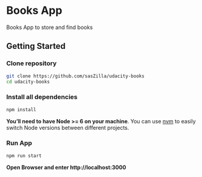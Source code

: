 # Books App

Books App to store and find books

## Getting Started
### Clone repository
```sh
git clone https://github.com/sasZilla/udacity-books
cd udacity-books
```

### Install all dependencies
```sh
npm install
```
**You’ll need to have Node >= 6 on your machine**. You can use [nvm](https://github.com/creationix/nvm#installation) to easily switch Node versions between different projects.

### Run App
```sh
npm run start
```
**Open Browser and enter http://localhost:3000**

